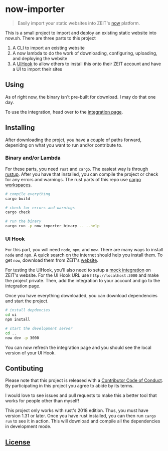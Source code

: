 # now-importer

> Easily import your static websites into ZEIT's [now](https://now.sh) platform.

This is a small project to import and deploy an existing static website into now.sh. There are three parts to this project

1. A CLI to import an existing website
2. A now lambda to do the work of downloading, configuring, uploading, and deploying the website
3. A [UIHook](https://zeit.co/docs/integrations/) to allow others to install this onto their ZEIT account and have a UI to import their sites

## Using

As of right now, the binary isn't pre-built for download. I may do that one day.

To use the integration, head over to the [integration page](https://zeit.co/integrations/now-importer).

## Installing

After downloading the projct, you have a couple of paths forward, depenidng on what you want to run and/or contribute to.

### Binary and/or Lambda

For these parts, you need `rust` and `cargo`. The easiest way is through [rustup](https://rustup.rs). After you have that installed, you can compile the project or check for any errors and warnings. The rust parts of this repo use [cargo workspaces](https://doc.rust-lang.org/book/ch14-03-cargo-workspaces.html).

```sh
# compile everything
cargo build

# check for errors and warnings
cargo check

# run the binary
cargo run -p now_importer_binary -- --help
```

### UI Hook

For this part, you will need `node`, `npm`, and `now`. There are many ways to install `node` and `npm`. A quick search on the internet should help you install them. To get `now`, download them from ZEIT's [website](https://zeit.co/download).

For testing the UIHook, you'll also need to setup a [mock integration](https://zeit.co/dashboard/integrations/create) on ZEIT's website. For the UI Hook URL use `http://localhost:3000` and make the project private. Then, add the integration to your account and go to the integration page.

Once you have everything downloaded, you can download dependencies and start the project.

```sh
# install depdencies
cd ui
npm install

# start the development server
cd ..
now dev -p 3000
```

You can now refresh the integration page and you should see the local version of your UI Hook.

## Contibuting

Please note that this project is released with a [Contributor Code of Conduct](CODE_OF_CONDUCT.md). By participating in this project you agree to abide by its terms.

I would love to see issues and pull requests to make this a better tool that works for people other than myself!

This project only works with rust's 2018 edition. Thus, you must have version 1.31 or later. Once you have rust installed, you can then run `cargo run` to see it in action. This will download and compile all the dependencies in development mode.

## [License](LICENSE.md)
